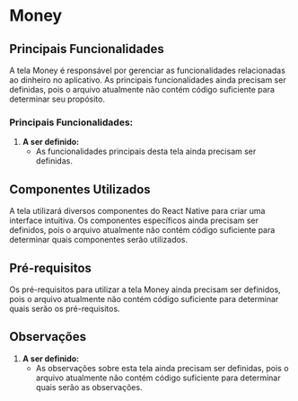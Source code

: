 # Money

## Principais Funcionalidades

A tela Money é responsável por gerenciar as funcionalidades relacionadas ao dinheiro no aplicativo. As principais funcionalidades ainda precisam ser definidas, pois o arquivo atualmente não contém código suficiente para determinar seu propósito.

### Principais Funcionalidades:

1. **A ser definido:**
   - As funcionalidades principais desta tela ainda precisam ser definidas.

## Componentes Utilizados

A tela utilizará diversos componentes do React Native para criar uma interface intuitiva. Os componentes específicos ainda precisam ser definidos, pois o arquivo atualmente não contém código suficiente para determinar quais componentes serão utilizados.

## Pré-requisitos

Os pré-requisitos para utilizar a tela Money ainda precisam ser definidos, pois o arquivo atualmente não contém código suficiente para determinar quais serão os pré-requisitos.

## Observações

1. **A ser definido:**
   - As observações sobre esta tela ainda precisam ser definidas, pois o arquivo atualmente não contém código suficiente para determinar quais serão as observações.